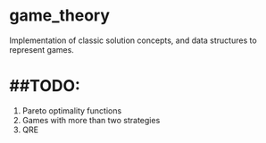 game_theory
===========

Implementation of classic solution concepts, and data structures to represent games.

##TODO:
=====

1. Pareto optimality functions
2. Games with more than two strategies
3. QRE 